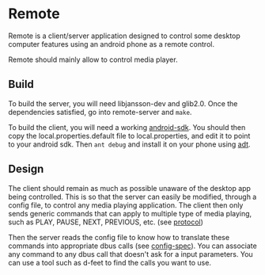 # Remote
Remote is a client/server application designed to control some desktop computer
features using an android phone as a remote control.

Remote should mainly allow to control media player.

## Build
To build the server, you will need libjansson-dev and glib2.0. Once the
dependencies satisfied, go into remote-server and `make`.

To build the client, you will need a working [android-sdk](http://developer.android.com/sdk/index.html).
You should then copy the local.properties.default file to local.properties,
and edit it to point to your android sdk.
Then `ant debug` and install it on your phone using [adt](http://developer.android.com/tools/building/building-cmdline.html#RunningOnDevice).

## Design
The client should remain as much as possible unaware of the desktop app being
controlled. This is so that the server can easily be modified, through a config
file, to control any media playing application. The client then only sends
generic commands that can apply to multiple type of media playing, such as PLAY,
PAUSE, NEXT, PREVIOUS, etc. (see [protocol](https://github.com/rcatolino/remote/blob/master/protocol.md))

Then the server reads the config file to know how to translate these commands
into appropriate dbus calls (see [config-spec](https://github.com/rcatolino/remote/blob/master/config-spec.md)).
You can associate any command to any dbus call that doesn't ask for a input
parameters. You can use a tool such as d-feet to find the calls you want to use.

